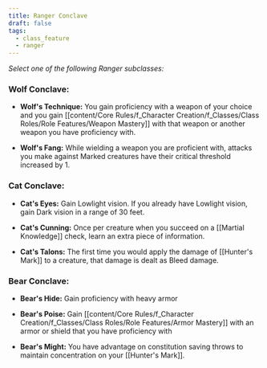 ```yaml
---
title: Ranger Conclave
draft: false
tags:
  - class_feature
  - ranger
---
```


*Select one of the following Ranger subclasses:*

### Wolf Conclave:

- **Wolf's Technique:** You gain proficiency with a weapon of your choice and you gain [[content/Core Rules/f_Character Creation/f_Classes/Class Roles/Role Features/Weapon Mastery]] with that weapon or another weapon you have proficiency with.

- **Wolf's Fang:** While wielding a weapon you are proficient with, attacks you make against Marked creatures have their critical threshold increased by 1.

### Cat Conclave:

- **Cat's Eyes:** Gain Lowlight vision. If you already have Lowlight vision, gain Dark vision in a range of 30 feet.

- **Cat's Cunning:** Once per creature when you succeed on a [[Martial Knowledge]] check, learn an extra piece of information.

- **Cat's Talons:** The first time you would apply the damage of [[Hunter's Mark]] to a creature, that damage is dealt as Bleed damage.

### Bear Conclave:

- **Bear's Hide:** Gain proficiency with heavy armor

- **Bear's Poise:** Gain [[content/Core Rules/f_Character Creation/f_Classes/Class Roles/Role Features/Armor Mastery]] with an armor or shield that you have proficiency with

- **Bear's Might:** You have advantage on constitution saving throws to maintain concentration on your [[Hunter's Mark]].